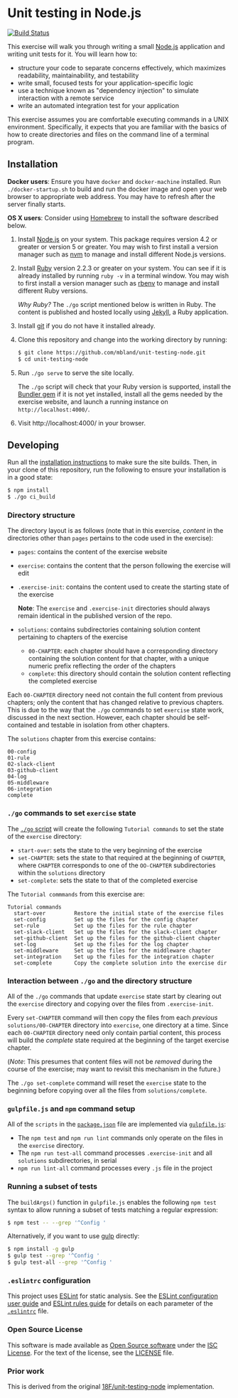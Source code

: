 # Unit testing in Node.js

[![Build Status](https://travis-ci.org/mbland/unit-testing-node.svg?branch=master)](https://travis-ci.org/mbland/unit-testing-node)

This exercise will walk you through writing a small [Node.js][] application and
writing unit tests for it. You will learn how to:

- structure your code to separate concerns effectively, which maximizes
  readability, maintainability, and testability
- write small, focused tests for your application-specific logic
- use a technique known as "dependency injection" to simulate interaction
  with a remote service
- write an automated integration test for your application

This exercise assumes you are comfortable executing commands in a UNIX
environment. Specifically, it expects that you are familiar with the basics of
how to create directories and files on the command line of a terminal program.

## Installation

**Docker users**: Ensure you have `docker` and `docker-machine` installed. Run
`./docker-startup.sh` to build and run the docker image and open your web
browser to appropriate web address. You may have to refresh after the server
finally starts.

**OS X users**: Consider using [Homebrew][] to install the software described
below.

1. Install [Node.js][] on your system. This package requires
   version 4.2 or greater or version 5 or greater. You may wish to first install
   a version manager such as [nvm][] to manage and install different Node.js
   versions.

1. Install [Ruby][] version 2.2.3 or greater on your system. You can see if it
   is already installed by running `ruby -v` in a terminal window. You may wish
   to first install a version manager such as [rbenv][] to manage and install
   different Ruby versions.

   *Why Ruby?* The `./go` script mentioned below is written in Ruby. The
   content is published and hosted locally using [Jekyll][], a Ruby application.

1. Install [git][] if you do not have it installed already.

1. Clone this repository and change into the working directory by running:
   ```bash
   $ git clone https://github.com/mbland/unit-testing-node.git
   $ cd unit-testing-node
   ```

1. Run `./go serve` to serve the site locally.

   The `./go` script will check that your Ruby version is supported, install
   the [Bundler gem][Bundler] if it is not yet installed, install all the gems
   needed by the exercise website, and launch a running instance on
   `http://localhost:4000/`.

1. Visit http://localhost:4000/ in your browser.

## Developing

Run all the [installation instructions](#installation) to make sure the site
builds. Then, in your clone of this repository, run the following to ensure
your installation is in a good state:

```bash
$ npm install
$ ./go ci_build
```

### Directory structure

The directory layout is as follows (note that in this exercise, _content_ in the directories other than `pages` pertains to the code used in the exercise):

- `pages`: contains the content of the exercise website
- `exercise`: contains the content that the person following the exercise will
  edit
- `.exercise-init`: contains the content used to create the starting state of
  the exercise

  **Note**: The `exercise` and `.exercise-init` directories should always
  remain identical in the published version of the repo.

- `solutions`: contains subdirectories containing solution content pertaining
  to chapters of the exercise
  - `00-CHAPTER`: each chapter should have a corresponding directory
    containing the solution content for that chapter, with a unique numeric
    prefix reflecting the order of the chapters
  - `complete`: this directory should contain the solution content reflecting
    the completed exercise

Each `00-CHAPTER` directory need not contain the full content from previous
chapters; only the content that has changed relative to previous chapters.
This is due to the way that the `./go` commands to set `exercise` state work,
discussed in the next section. However, each chapter should be self-contained
and testable in isolation from other chapters.

The `solutions` chapter from this exercise contains:

```
00-config
01-rule
02-slack-client
03-github-client
04-log
05-middleware
06-integration
complete
```

### `./go` commands to set `exercise` state

The [`./go` script](./go) will create the following `Tutorial commands` to set
the state of the `exercise` directory:

- `start-over`: sets the state to the very beginning of the exercise
- `set-CHAPTER`: sets the state to that required at the beginning of
  `CHAPTER`, where `CHAPTER` corresponds to one of the `OO-CHAPTER`
  subdirectories within the `solutions` directory
- `set-complete`: sets the state to that of the completed exercise

The `Tutorial commmands` from this exercise are:

```
Tutorial commands
  start-over         Restore the initial state of the exercise files
  set-config         Set up the files for the config chapter
  set-rule           Set up the files for the rule chapter
  set-slack-client   Set up the files for the slack-client chapter
  set-github-client  Set up the files for the github-client chapter
  set-log            Set up the files for the log chapter
  set-middleware     Set up the files for the middleware chapter
  set-integration    Set up the files for the integration chapter
  set-complete       Copy the complete solution into the exercise dir
```

### Interaction between `./go` and the directory structure

All of the `./go` commands that update `exercise` state start by clearing out
the `exercise` directory and copying over the files from `.exercise-init`.

Every `set-CHAPTER` command will then copy the files from each _previous_
`solutions/00-CHAPTER` directory into `exercise`, one directory at a time.
Since each `00-CHAPTER` directory need only contain partial content, this
process will build the _complete_ state required at the beginning of the
target exercise chapter.

(_Note_: This presumes that content files will not be _removed_ during the
course of the exercise; may want to revisit this mechanism in the future.)

The `./go set-complete` command will reset the `exercise` state to the
beginning before copying over all the files from `solutions/complete`.

### `gulpfile.js` and `npm` command setup

All of the `scripts` in the [`package.json`](./package.json) file are
implemented via [`gulpfile.js`](./gulpfile.js):

- The `npm test` and `npm run lint` commands only operate on the files in the
  `exercise` directory.
- The `npm run test-all` command processes `.exercise-init` and all
  `solutions` subdirectories, in serial
- `npm run lint-all` command processes every `.js` file in the project

### Running a subset of tests

The `buildArgs()` function in `gulpfile.js` enables the following `npm test`
syntax to allow running a subset of tests matching a regular expression:

```bash
$ npm test -- --grep '^Config '
```

Alternatively, if you want to use [gulp][] directly:

```bash
$ npm install -g gulp
$ gulp test --grep '^Config '
$ gulp test-all --grep '^Config '
```

### `.eslintrc` configuration

This project uses [ESLint][] for static analysis. See the [ESLint configuration
user guide][ESLint user] and [ESLint rules guide][ESLint rules] for details on
each parameter of the [`.eslintrc`](.eslintrc) file.

### Open Source License

This software is made available as [Open Source software][oss-def] under the
[ISC License][ISC].  For the text of the license, see the [LICENSE](LICENSE.md)
file.


### Prior work

This is derived from the original [18F/unit-testing-node][utn-old]
implementation.

[Node.js]:      https://nodejs.org/
[Homebrew]:     http://brew.sh/
[nvm]:          https://github.com/creationix/nvm
[Ruby]:         https://www.ruby-lang.org/
[rbenv]:        https://github.com/rbenv/rbenv
[Jekyll]:       https://jekyllrb.com/
[git]:          https://git-scm.com/downloads
[Bundler]:      http://bundler.io/
[gulp]:         https://www.npmjs.com/package/gulp
[ESLint]:       http://eslint.org/
[ESLint user]:  http://eslint.org/docs/user-guide/configuring
[ESLint rules]: http://eslint.org/docs/rules
[oss-def]:      https://opensource.org/osd-annotated
[ISC]:          https://www.isc.org/downloads/software-support-policy/isc-license/
[utn-old]:      https://github.com/18F/unit-testing-node
